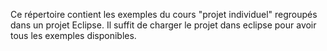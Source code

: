 Ce répertoire contient les exemples du cours "projet individuel" regroupés dans un projet Eclipse. Il suffit de charger le projet dans eclipse pour avoir tous les exemples disponibles.
